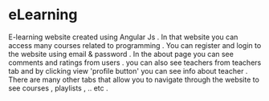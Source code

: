 # eLearning
E-learning website created using Angular Js .
In that website you can access many courses related to programming .
You can register and login to  the website using email & password . 
In the about page you can see comments and ratings from users . 
you can also see teachers from teachers tab and by clicking view 'profile button' you can see info about teacher .
There are many other tabs that allow you to navigate through the website to see courses , playlists , .. etc . 
